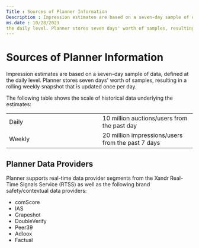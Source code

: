 ```yaml
---
Title : Sources of Planner Information
Description : Impression estimates are based on a seven-day sample of data, defined at
ms.date : 10/28/2023
the daily level. Planner stores seven days' worth of samples, resulting
---
```



# Sources of Planner Information



Impression estimates are based on a seven-day sample of data, defined at
the daily level. Planner stores seven days' worth of samples, resulting
in a rolling weekly snapshot that is updated once per day.





The following table shows the scale of historical data underlying the
estimates:

<table class="table frame-all">
<colgroup>
<col style="width: 50%" />
<col style="width: 50%" />
</colgroup>
<tbody class="tbody">
<tr class="odd row">
<td class="entry colsep-1 rowsep-1"><span
class="ph uicontrol">Daily</td>
<td class="entry colsep-1 rowsep-1">10 million auctions/users from the
past day</td>
</tr>
<tr class="even row">
<td class="entry colsep-1 rowsep-1"><span
class="ph uicontrol">Weekly</td>
<td class="entry colsep-1 rowsep-1">20 million impressions/users from
the past 7 days</td>
</tr>
</tbody>
</table>







## Planner Data Providers



Planner supports real-time data provider segments from the
Xandr Real-Time Signals Service (RTSS) as well
as the following brand safety/contextual data providers:



- comScore
- IAS
- Grapeshot
- DoubleVerify
- Peer39
- Adloox
- Factual










